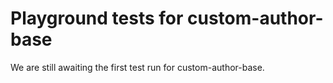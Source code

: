 # Playground tests for custom-author-base
We are still awaiting the first test run for custom-author-base.
